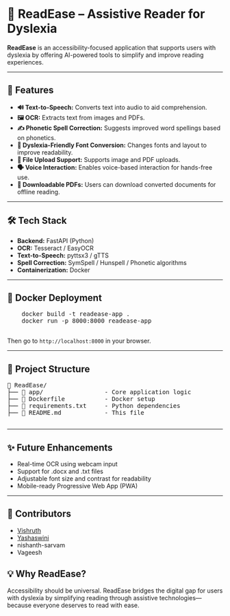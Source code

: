 <!DOCTYPE html>
<html lang="en">
<head>
  <meta charset="UTF-8">

</head>
<body>

  <h1>📖 ReadEase – Assistive Reader for Dyslexia</h1>

  <p>
    <strong>ReadEase</strong> is an accessibility-focused application that supports users with dyslexia by offering AI-powered tools to simplify and improve reading experiences.
  </p>

  <hr>

  <h2>🚀 Features</h2>
  <ul>
    <li><strong>🔊 Text-to-Speech:</strong> Converts text into audio to aid comprehension.</li>
    <li><strong>🖼️ OCR:</strong> Extracts text from images and PDFs.</li>
    <li><strong>✍️ Phonetic Spell Correction:</strong> Suggests improved word spellings based on phonetics.</li>
    <li><strong>🧠 Dyslexia-Friendly Font Conversion:</strong> Changes fonts and layout to improve readability.</li>
    <li><strong>📂 File Upload Support:</strong> Supports image and PDF uploads.</li>
    <li><strong>🗣️ Voice Interaction:</strong> Enables voice-based interaction for hands-free use.</li>
    <li><strong>📄 Downloadable PDFs:</strong> Users can download converted documents for offline reading.</li>
  </ul>

  <hr>

  <h2>🛠️ Tech Stack</h2>
  <ul>
    <li><strong>Backend:</strong> FastAPI (Python)</li>
    <li><strong>OCR:</strong> Tesseract / EasyOCR</li>
    <li><strong>Text-to-Speech:</strong> pyttsx3 / gTTS</li>
    <li><strong>Spell Correction:</strong> SymSpell / Hunspell / Phonetic algorithms</li>
    <li><strong>Containerization:</strong> Docker</li>
  </ul>

  <hr>

  <h2>🐳 Docker Deployment</h2>
  <pre>
    docker build -t readease-app .
    docker run -p 8000:8000 readease-app
  </pre>
  <p>Then go to <code>http://localhost:8000</code> in your browser.</p>

  <hr>

  <h2>📁 Project Structure</h2>
  <pre>
📁 ReadEase/
├── 📁 app/                 - Core application logic
├── 📄 Dockerfile           - Docker setup
├── 📄 requirements.txt     - Python dependencies
├── 📄 README.md            - This file
  </pre>

  <hr>

  <h2>✨ Future Enhancements</h2>
  <ul>
    <li>Real-time OCR using webcam input</li>
    <li>Support for .docx and .txt files</li>
    <li>Adjustable font size and contrast for readability</li>
    <li>Mobile-ready Progressive Web App (PWA)</li>
  </ul>

  <hr>

  <h2>👥 Contributors</h2>
  <ul>
    <li><a href="https://github.com/cheeseburden" target="_blank">Vishruth</a></li>
    <li><a href="https://github.com/Yashaswini-N-05" target="_blank">Yashaswini</a></li>
    <li>nishanth-sarvam</li>
    <li>Vageesh</li>
  </ul>


  <h2>💡 Why ReadEase?</h2>
  <p>
    Accessibility should be universal. ReadEase bridges the digital gap for users with dyslexia by simplifying reading through assistive technologies—because everyone deserves to read with ease.
  </p>

</body>
</html>
